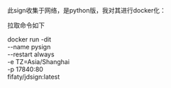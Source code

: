 此sign收集于网络，是python版，我对其进行docker化：

拉取命令如下

docker run -dit  \
--name pysign \
--restart always \
-e TZ=Asia/Shanghai \
-p 17840:80 \
fifaty/jdsign:latest


